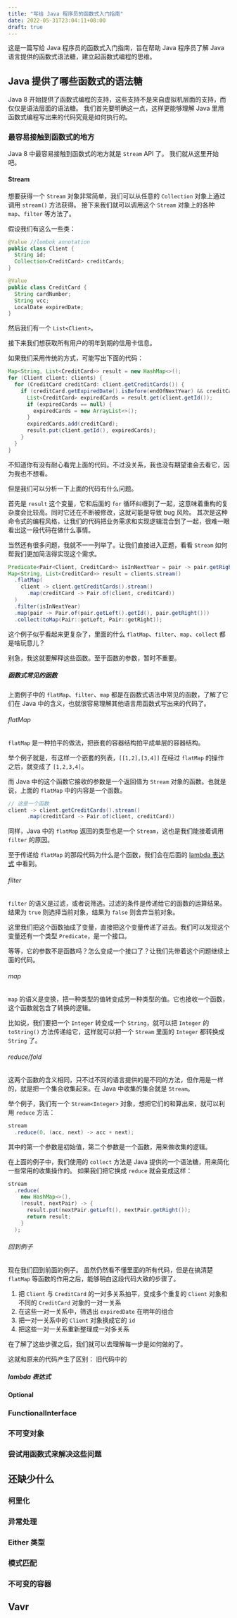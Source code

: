 ```yaml
---
title: "写给 Java 程序员的函数式入门指南"
date: 2022-05-31T23:04:11+08:00
draft: true
---
```


这是一篇写给 Java 程序员的函数式入门指南，旨在帮助 Java 程序员了解 Java 语言提供的函数式语法糖，建立起函数式编程的思维。

## Java 提供了哪些函数式的语法糖

Java 8 开始提供了函数式编程的支持，这些支持不是来自虚拟机层面的支持，而仅仅是语法层面的语法糖。
我们首先要明确这一点，这样更能够理解 Java 里用函数式编程写出来的代码究竟是如何执行的。

### 最容易接触到函数式的地方

Java 8 中最容易接触到函数式的地方就是 `Stream` API 了。
我们就从这里开始吧。

#### Stream

想要获得一个 `Stream` 对象非常简单，我们可以从任意的 `Collection` 对象上通过调用 `stream()` 方法获得。
接下来我们就可以调用这个 `Stream` 对象上的各种 `map`、`filter` 等方法了。

假设我们有这么一些类：

```java
@Value //lombok annotation
public class Client {
  String id;
  Collection<CreditCard> creditCards;
}

@Value
public class CreditCard {
  String cardNumber;
  String vcc;
  LocalDate expiredDate;
}
```

然后我们有一个 `List<Client>`。

接下来我们想获取所有用户的明年到期的信用卡信息。

如果我们采用传统的方式，可能写出下面的代码：

```java
Map<String, List<CreditCard>> result = new HashMap<>();
for (Client client: clients) {
  for (CreditCard creditCard: client.getCreditCards()) {
    if (creditCard.getExpiredDate().isBefore(endOfNextYear) && creditCard.getExpiredDate().isAfter(beginOfNextYear)) {
      List<CreditCard> expiredCards = result.get(client.getId());
      if (expiredCards == null) {
        expiredCards = new ArrayList<>();
      }
      expiredCards.add(creditCard);
      result.put(client.getId(), expiredCards);
    }
  }
}
```

不知道你有没有耐心看完上面的代码。不过没关系，我也没有期望谁会去看它，因为我也不想看。

但是我们可以分析一下上面的代码有什么问题。

首先是 `result` 这个变量，它和后面的 `for` 循环纠缠到了一起，这意味着重构的复杂度会比较高。同时它还在不断被修改，这就可能是导致 bug 风险。
其次是这种命令式的编程风格，让我们的代码把业务需求和实现逻辑混合到了一起，很难一眼看出这一段代码在做什么事情。

当然还有很多问题，我就不一一列举了。让我们直接进入正题，看看 `Stream` 如何帮我们更加简洁得实现这个需求。

```java
Predicate<Pair<Client, CreditCard>> isInNextYear = pair -> pair.getRight().getExpiredDate().isBefore(endOfNextYear) && pair.getRight().getExpiredDate().isAfter(beginOfNextYear);
Map<String, List<CreditCard>> result = clients.stream()
  .flatMap(
    client -> client.getCreditCards().stream()
      .map(creditCard -> Pair.of(client, creditCard))
  )
  .filter(isInNextYear)
  .map(pair -> Pair.of(pair.getLeft().getId(), pair.getRight()))
  .collect(toMap(Pair::getLeft, Pair::getRight));
```

这个例子似乎看起来更复杂了，里面的什么 `flatMap`、`filter`、`map`、`collect` 都是啥玩意儿？

别急，我这就要解释这些函数。至于函数的参数，暂时不重要。

##### 函数式常见的函数

上面例子中的 `flatMap`、`filter`、`map` 都是在函数式语法中常见的函数，了解了它们在 Java 中的含义，也就很容易理解其他语言用函数式写出来的代码了。

###### flatMap

`flatMap` 是一种拍平的做法，把嵌套的容器结构拍平成单层的容器结构。

举个例子就是，有这样一个嵌套的列表，`[[1,2],[3,4]]` 在经过 `flatMap` 的操作之后，就变成了 `[1,2,3,4]`。

而 Java 中的这个函数它接收的参数是一个返回值为 `Stream` 对象的函数。也就是说，上面的 `flatMap` 中的内容是一个函数。

```java
// 这是一个函数
client -> client.getCreditCards().stream()
      .map(creditCard -> Pair.of(client, creditCard))
```

同样，Java 中的 `flatMap` 返回的类型也是一个 `Stream`，这也是我们能接着调用 `filter` 的原因。

至于传递给 `flatMap` 的那段代码为什么是个函数，我们会在后面的 [lambda 表达式](#lambda-表达式) 中看到。

###### filter

`filter` 的语义是过滤，或者说筛选。过滤的条件是传递给它的函数的运算结果。结果为 `true` 则选择当前对象，结果为 `false` 则舍弃当前对象。

这里我们把这个函数抽成了变量，直接把这个变量传递了进去。我们可以发现这个变量还有一个类型 `Predicate`，是一个接口。

等等，它的参数不是函数吗？怎么变成一个接口了？让我们先带着这个问题继续上面的代码。

###### map

`map` 的语义是变换，把一种类型的值转变成另一种类型的值。它也接收一个函数，这个函数就包含了转换的逻辑。

比如说，我们要把一个 `Integer` 转变成一个 `String`，就可以把 `Integer` 的 `toString()` 方法传递给它，这样就可以把一个 `Stream` 里面的 `Integer` 都转换成 `String` 了。

###### reduce/fold

这两个函数的含义相同，只不过不同的语言提供的是不同的方法，但作用是一样的，就是把一个集合收集起来。在 Java 中收集的集合就是 `Stream`。

举个例子，我们有一个 `Stream<Integer>` 对象，想把它们的和算出来，就可以利用 `reduce` 方法：

```java
stream
  .reduce(0, (acc, next) -> acc + next);
```

其中的第一个参数是初始值，第二个参数是一个函数，用来做收集的逻辑。

在上面的例子中，我们使用的 `collect` 方法是 Java 提供的一个语法糖，用来简化一些常用的收集操作的。
如果我们把它换成 `reduce` 就会变成这样：

```java
stream
  .reduce(
    new HashMap<>(),
    (result, nextPair) -> {
      result.put(nextPair.getLeft(), nextPair.getRight());
      return result;
    }
  );
```

###### 回到例子

现在我们回到前面的例子。
虽然仍然看不懂里面的所有代码，但是在搞清楚 `flatMap` 等函数的作用之后，能够明白这段代码大致的步骤了。

1. 把 `Client` 与 `CreditCard` 的一对多关系拍平，变成多个重复的 `Client` 对象和不同的 `CreditCard` 对象的一对一关系
2. 在这些一对一关系中，筛选出 `expiredDate` 在明年的组合
3. 把一对一关系中的 `Client` 对象换成它的 `id`
4. 把这些一对一关系重新整理成一对多关系

在了解了这些步骤之后，我们就可以去理解每一步是如何做的了。

这就和原来的代码产生了区别：
旧代码中的

##### lambda 表达式

#### Optional

### FunctionalInterface

### 不可变对象

### 尝试用函数式来解决这些问题

## 还缺少什么

### 柯里化

### 异常处理

### Either 类型

### 模式匹配

### 不可变的容器

## Vavr


